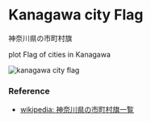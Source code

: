Kanagawa city Flag
===============


神奈川県の市町村旗


plot Flag of cities in Kanagawa

![kanagawa city flag]()

### Reference

- [wikipedia: 神奈川県の市町村旗一覧](https://ja.wikipedia.org/wiki/%E7%A5%9E%E5%A5%88%E5%B7%9D%E7%9C%8C%E3%81%AE%E5%B8%82%E7%94%BA%E6%9D%91%E6%97%97%E4%B8%80%E8%A6%A7)

